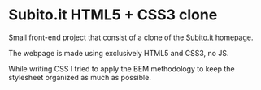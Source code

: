 # Subito.it HTML5 + CSS3 clone

Small front-end project that consist of a clone of the [Subito.it](https://www.subito.it/) homepage.

The webpage is made using exclusively HTML5 and CSS3, no JS.

While writing CSS I tried to apply the BEM methodology to keep the stylesheet organized as much as possible.
